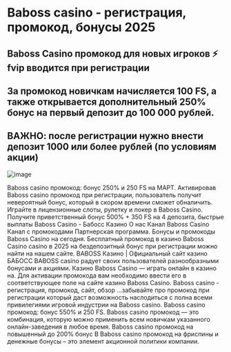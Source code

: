 # Baboss casino - регистрация, промокод, бонусы 2025

## Baboss Casino промокод для новых игроков ⚡️ fvip вводится при регистрации
## За промокод новичкам начисляется 100 FS, а также открывается дополнительный 250% бонус на первый депозит до 100 000 рублей. 

## ВАЖНО: после регистрации нужно внести депозит 1000 или более рублей (по условиям акции)

![image](https://github.com/user-attachments/assets/2a516bf2-5e51-492f-a6eb-67edd498a865)


Baboss casino промокод: бонус 250% и 250 FS на МАРТ.
Активировав Baboss casino промокод при регистрации, пользователь получит невероятный бонус, который в скором времени сможет обналичить.
Играйте в лицензионные слоты, рулетку и покер в Baboss Casino. Получите приветственный бонус 500% + 350 FS на 4 депозита, быстрые выплаты
Baboss Casino - Бабосс Казино
О нас Канал Baboss Casino Канал с промокодами Партнерская программа.
Бонусы и промокоды Baboss Casino на сегодня.
Бесплатный промокод в казино Baboss Casino casino в 2025 на бездепозитный бонус при регистрации можно найти на нашем сайте.
BABOSS Казино | Официальный сайт казино БАБОСС
BABOSS casino радует своих пользователей разнообразными бонусами и акциями.
Казино Baboss Casino — играть онлайн в казино на.
Для активации промокода вам необходимо ввести его в соответствующее поле на сайте казино Baboss Casino.
Baboss casino - регистрация, промокод, сайт, обзор ...забывайте про промокод при регистрации который даст возможность наслодиться с полна всеми привилегиями игровой индустрии на Baboss casino.
Baboss casino промокод: бонус 550% и 250 FS.
Baboss casino промокод — это комбинация, которую можно применить всем новичкам указанного онлайн-заведения в любое время.
Baboss casino промокод на повышенный до 200% бонус
В Baboss casino промокод на фриспины и денежные бонусы – это элемент акционной политики компании.
